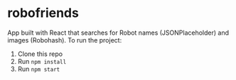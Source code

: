# robofriends
App built with React that searches for Robot names (JSONPlaceholder) and images (Robohash).
To run the project:

1. Clone this repo
2. Run `npm install`
3. Run `npm start`
